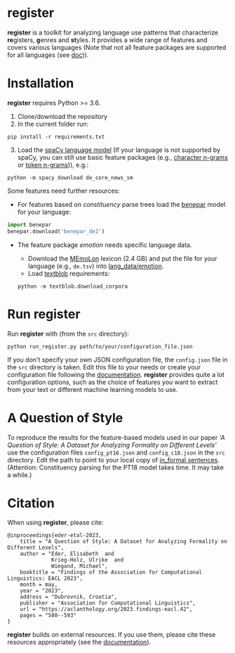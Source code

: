# **register**

**register** is a toolkit for analyzing language use patterns that characterize **re**gisters, **g**enres and **st**yles. It provides a wide range of features and covers various languages (Note that not all feature packages are supported for all languages (see [doc](doc/1_basic_configurations.md))).


# Installation

**register** requires Python >= 3.6. 

1. Clone/download the repository
2. In the current folder run:
```
pip install -r requirements.txt
```
3. Load the [spaCy language model](https://spacy.io/usage/models) (If your language is not supported by spaCy, you can still use basic feature packages (e.g., [character n-grams](doc/2_10_character_ngrams.md) or [token n-grams](doc/2_11_token_ngrams.md))), e.g.:
```
python -m spacy download de_core_news_sm
``` 

Some features need further resources:
* For features based on *constituency* parse trees load the [benepar](https://github.com/nikitakit/self-attentive-parser) model for your language:
```python
import benepar
benepar.download('benepar_de2')
```
* The feature package *emotion* needs specific language data.

    * Download the [MEmoLon](https://zenodo.org/record/3756607/files/MTL_grouped.zip?download=1) lexicon (2.4 GB) and put the file for your language (e.g., `de.tsv`) into [lang_data/emotion](./lang_data/emotion).
    * Load [textblob](https://textblob.readthedocs.io) requirements:
    ```
    python -m textblob.download_corpora
    ```

# Run **register**

Run **register** with (from the `src` directory):

```
python run_register.py path/to/your/configuration_file.json
```

If you don't specify your own JSON configuration file, the `config.json` file in the `src` directory is taken.
Edit this file to your needs or create your configuration file following the [documentation](doc/1_basic_configurations.md). 
**register** provides quite a lot configuration options, such as the choice of features you want to extract from your text or different machine learning models to use.


# A Question of Style

To reproduce the results for the feature-based models used in our paper *'A Question of Style: A Dataset for Analyzing Formality on Different Levels'* use the configuration files `config_pt16.json` and `config_c18.json` in the `src` directory. Edit the path to point to your local copy of [in_formal sentences](https://github.com/ee-2/in_formal_sentences/blob/master/in_formal_sentences.tsv).
(Attention: Constituency parsing for the PT18 model takes time. It may take a while.)


# Citation

When using **register**, please cite:

```
@inproceedings{eder-etal-2023,
    title = "A Question of Style: A Dataset for Analyzing Formality on Different Levels",
    author = "Eder, Elisabeth  and
      	      Krieg-Holz, Ulrike  and
      	      Wiegand, Michael",
    booktitle = "Findings of the Association for Computational Linguistics: EACL 2023",
    month = may,
    year = "2023",
    address = "Dubrovnik, Croatia",
    publisher = "Association for Computational Linguistics",
    url = "https://aclanthology.org/2023.findings-eacl.42",
    pages = "580--593"
}
```

**register** builds on external resources. If you use them, please cite these resources appropriately (see the [documentation](doc)).
